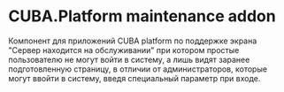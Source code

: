 # CUBA.Platform maintenance addon

Компонент для приложений CUBA platform по поддержке экрана "Сервер находится на обслуживании" при котором простые пользователю не могут 
войти в систему, а лишь видят заранее подготовленную страницу, в отличии от администраторов, которые могут ввойти в систему, введя 
специальный параметр при входе.
